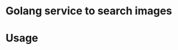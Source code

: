 Golang service to search images
========================================================

Usage
====